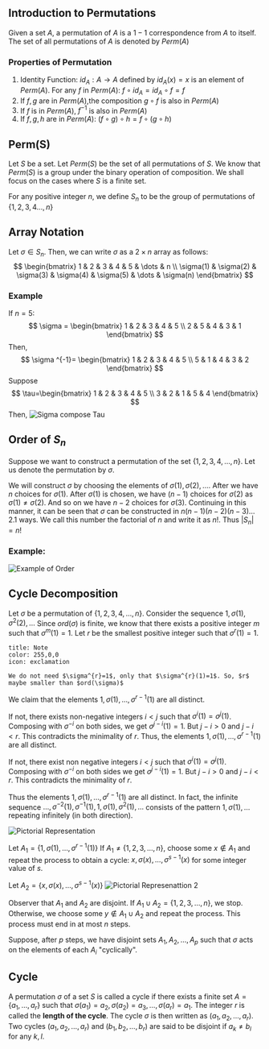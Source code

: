 
## Introduction to Permutations

Given a set $A$, a permutation of $A$ is a $1-1$ correspondence from $A$ to itself. The set of all permutations of $A$ is denoted by $Perm(A)$

### Properties of Permutation

1. Identity Function:  $id_{A}: A \rightarrow A$ defined by $id_{A}(x) = x$ is an element of $Perm(A)$. For any $f$ in $Perm(A)$: $f \circ id_{A} = id_{A} \circ f = f$
2. If $f,g$ are in $Perm(A)$,the composition $g \circ f$ is also in $Perm(A)$
3. If $f$ is in $Perm(A)$, $f^{-1}$ is also in $Perm(A)$
4. If $f,g,h$ are in $Perm(A)$: $(f \circ g ) \circ h = f \circ ( g \circ h)$

## Perm(S)
Let $S$ be a set. 
Let $Perm(S)$ be the set of all permutations of $S$.
We know that $Perm(S)$ is a group under the binary operation of composition. 
We shall focus on the cases where $S$ is a finite set.

For any positive integer $n$, we define $S_{n}$ to be the group of permutations of $\{ 1,2,3,4\dots,n \}$

## Array Notation

Let $\sigma \in S_{n}$. Then, we can write $\sigma$ as a $2 \times n$ array as follows:
$$
\begin{bmatrix}
1 & 2 & 3 & 4 & 5 & \dots & n \\
\sigma(1) & \sigma(2) & \sigma(3) & \sigma(4)  & \sigma(5) & \dots & \sigma(n)
\end{bmatrix}
$$

### Example
If $n=5$:
$$
\sigma = \begin{bmatrix}
1 & 2 & 3 & 4 & 5 \\
2 & 5 & 4 & 3 & 1
\end{bmatrix}
$$
Then,
$$
\sigma ^{-1}= \begin{bmatrix}
1 & 2 & 3 & 4 & 5 \\
5 & 1 & 4 & 3 & 2
\end{bmatrix}
$$
Suppose
$$
\tau=\begin{bmatrix}
1 & 2 & 3 & 4 & 5 \\
3 & 2 & 1 & 5 & 4
\end{bmatrix}
$$
Then,
![Sigma compose Tau](https://i.imgur.com/ApUf1yf.png)

## Order of $S_{n}$

Suppose we want to construct a permutation of the set $\{ 1,2,3,4,\dots,n \}$. Let us denote the permutation by $\sigma$.

We will construct $\sigma$ by choosing the elements of $\sigma(1),\sigma(2),\dots$.
After we have $n$ choices for $\sigma(1)$. After $\sigma(1)$ is chosen, we have $(n-1)$ choices for $\sigma(2)$ as $\sigma(1) \ne \sigma(2)$. And so on we have $n-2$ choices for $\sigma(3)$. Continuing in this manner, it can be seen that $\sigma$ can be constructed in $n(n-1)(n-2)(n-3)\dots2.1$ ways.
We call this number the factorial of $n$ and write it as $n!$. Thus $|S_{n}|=n!$

### Example:

![Example of Order](https://i.imgur.com/bxgfcmI.png)

## Cycle Decomposition

Let $\sigma$ be a permutation of $\{ 1,2,3,4,\dots,n \}$. Consider the sequence $1,\sigma(1),\sigma^{2}(2),\dots$
Since $ord(\sigma)$ is finite, we know that there exists a positive integer $m$ such that $\sigma^{m}(1)=1$. Let $r$ be the smallest positive integer such that $\sigma^{r}(1)=1$.

```ad-note
title: Note
color: 255,0,0
icon: exclamation

We do not need $\sigma^{r}=1$, only that $\sigma^{r}(1)=1$. So, $r$ maybe smaller than $ord(\sigma)$
```

We claim that the elements $1,\sigma(1),\dots,\sigma^{r-1}(1)$ are all distinct.

If not, there exists non-negative integers $i<j$ such that $\sigma^{i}(1)=\sigma^{j}(1)$. Composing with $\sigma^{-i}$ on both sides, we get $\sigma^{j-i}(1)=1$. But $j-i>0$ and $j-i<r$. This contradicts the minimality of $r$. Thus, the elements $1,\sigma(1),\dots,\sigma^{r-1}(1)$ are all distinct.

If not, there exist non negative integers $i<j$ such that $\sigma^{i}(1)=\sigma^{j}(1)$. Composing with $\sigma ^{-i}$ on both sides we get $\sigma^{j-i}(1)=1$.
But $j-i>0$ and $j-i<r$. This contradicts the minimality of $r$.

Thus the elements $1,\sigma(1),\dots,\sigma^{r-1}(1)$ are all distinct. In fact, the infinite sequence $\dots,\sigma^{-2}(1),\sigma^{-1}(1),1,\sigma(1),\sigma^{2}(1),\dots$ consists of the pattern $1,\sigma(1),\dots$ repeating infinitely (in both direction).

![Pictorial Representation](https://i.imgur.com/XLYPmza.png)

Let $A_{1}= \{ 1, \sigma(1), \dots,\sigma^{r-1}(1) \}$
If $A_{1} \ne \{ 1,2,3,\dots,n \}$, choose some $x \notin A_{1}$ and repeat the process to obtain a cycle:
$x,\sigma(x),\dots,\sigma^{s-1}(x)$ for some integer value of $s$.

Let $A_{2}=\{ x, \sigma(x), \dots, \sigma^{s-1}(x) \}$
![Pictorial Represenattion 2](https://i.imgur.com/ZeDJXnX.png)

Observer that $A_{1}$ and $A_{2}$ are disjoint. If $A_{1} \cup A_{2} =\{ 1,2,3,\dots,n \}$, we stop. Otherwise, we choose some $y \notin A_{1} \cup A_{2}$ and repeat the process. 
This process must end in at most $n$ steps.

Suppose, after $p$ steps, we have disjoint sets $A_{1},A_{2},\dots,A_{p}$ such that $\sigma$ acts on the elements of each $A_{i}$ "cyclically".

## Cycle

A permutation $\sigma$ of a set $S$ is called a cycle if there exists a finite set $A=\{ a_{1},\dots,a_{r} \}$ such that $\sigma(a_{1})=a_{2},\sigma(a_{2})=a_{3},\dots,\sigma(a_{r})=a_{1}$.
The integer $r$ is called the **length of the cycle**. The cycle $\sigma$ is then written as $(a_{1},a_{2},\dots,a_{r})$.
Two cycles $(a_{1},a_{2},\dots,a_{r})$ and $(b_{1},b_{2},\dots,b_{r})$ are said to be disjoint if $a_{k} \ne b_{l}$ for any $k,l$.